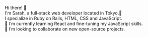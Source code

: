 Hi there! 👋 <br>
I'm Sarah, a full-stack web developer located in Tokyo.🗼<br>
I specialize in Ruby on Rails, HTML, CSS and JavaScript. <br>
🌱 I’m currently learning React and fine-tuning my JavaScript skills. <br>
👯 I’m looking to collaborate on new open-source projects.
